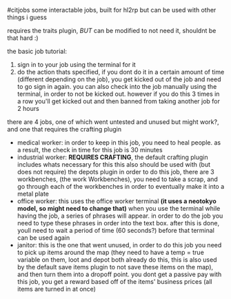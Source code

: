 #citjobs
some interactable jobs, built for hl2rp but can be used with other things i guess

requires the traits plugin, *BUT* can be modified to not need it, shouldnt be that hard :)

the basic job tutorial:
1. sign in to your job using the terminal for it
2. do the action thats specified, if you dont do it in a certain amount of time (different depending on the job), you get kicked out of the job and need to go sign in again. you can also check into the job manually using the terminal, in order to not be kicked out. however if you do this 3 times in a row you'll get kicked out and then banned from taking another job for 2 hours

there are 4 jobs, one of which went untested and unused but might work?, and one that requires the crafting plugin
- medical worker: in order to keep in this job, you need to heal people. as a result, the check in time for this job is 30 minutes
- industrial worker: **REQUIRES CRAFTING**, the default crafting plugin includes whats necessary for this
this also should be used with (but does not require) the depots plugin
in order to do this job, there are 3 workbenches, (the work Workbenches), you need to take a scrap, and go through each of the workbenches in order to eventually make it into a metal plate
- office worker: this uses the office worker terminal **(it uses a neotokyo model, so might need to change that)** when you use the terminal while having the job, a series of phrases will appear. in order to do the job you need to type these phrases in order into the text box. after this is done, youll need to wait a period of time (60 seconds?) before that terminal can be used again
- janitor: this is the one that went unused, in order to do this job you need to pick up items around the map (they need to have a temp = true variable on them, loot and depot both already do this, this is also used by the default save items plugin to not save these items on the map), and then turn them into a dropoff point. you dont get a passive pay with this job, you get a reward based off of the items' business prices (all items are turned in at once)